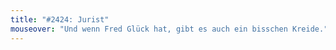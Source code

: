 ```yaml
---
title: "#2424: Jurist"
mouseover: "Und wenn Fred Glück hat, gibt es auch ein bisschen Kreide."
---
```


